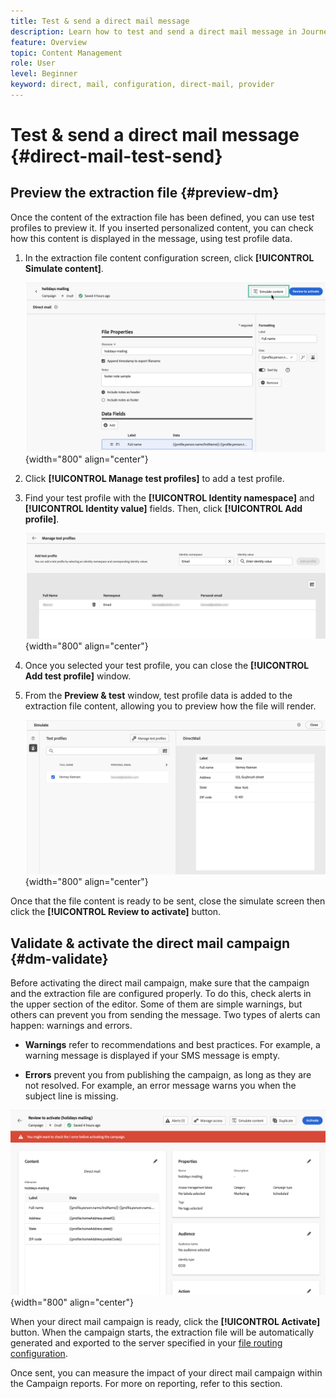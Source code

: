 ```yaml
---
title: Test & send a direct mail message
description: Learn how to test and send a direct mail message in Journey Optimizer
feature: Overview
topic: Content Management
role: User
level: Beginner
keyword: direct, mail, configuration, direct-mail, provider
---
```

# Test & send a direct mail message {#direct-mail-test-send}

## Preview the extraction file {#preview-dm}

Once the content of the extraction file has been defined, you can use test profiles to preview it. If you inserted personalized content, you can check how this content is displayed in the message, using test profile data.

1. In the extraction file content configuration screen, click **[!UICONTROL Simulate content]**.

      ![](assets/direct-mail-simulate-button.png){width="800" align="center"}

1. Click **[!UICONTROL Manage test profiles]** to add a test profile.

1. Find your test profile with the **[!UICONTROL Identity namespace]** and **[!UICONTROL Identity value]** fields. Then, click **[!UICONTROL Add profile]**.

      ![](assets/direct-mail-test-profile.png){width="800" align="center"}

1. Once you selected your test profile, you can close the **[!UICONTROL Add test profile]** window.

1. From the **Preview & test** window, test profile data is added to the extraction file content, allowing you to preview how the file will render.

    ![](assets/direct-mail-simulate.png){width="800" align="center"}

Once that the file content is ready to be sent, close the simulate screen then click the **[!UICONTROL Review to activate]** button.

## Validate & activate the direct mail campaign {#dm-validate}

Before activating the direct mail campaign, make sure that the campaign and the extraction file are configured properly. To do this, check alerts in the upper section of the editor. Some of them are simple warnings, but others can prevent you from sending the message. Two types of alerts can happen: warnings and errors.

* **Warnings** refer to recommendations and best practices. For example, a warning message is displayed if your SMS message is empty.

* **Errors** prevent you from publishing the campaign, as long as they are not resolved. For example, an error message warns you when the subject line is missing.

![](assets/direct-mail-review.png){width="800" align="center"}

When your direct mail campaign is ready, click the **[!UICONTROL Activate]** button. When the campaign starts, the extraction file will be automatically generated and exported to the server specified in your [file routing configuration](../direct-mail/direct-mail-configuration.md).

Once sent, you can measure the impact of your direct mail campaign within the Campaign reports. For more on reporting, refer to this section.
